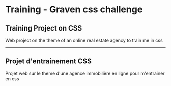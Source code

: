 # Training - Graven css challenge
  
## Training Project on CSS
Web project on the theme of an online real estate agency to train me in css
  
------
  
## Projet d'entrainement CSS
Projet web sur le theme d'une agence immobilière en ligne pour m'entrainer en css
